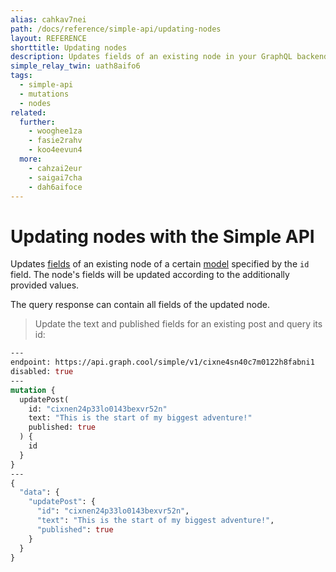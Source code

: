 ```yaml
---
alias: cahkav7nei
path: /docs/reference/simple-api/updating-nodes
layout: REFERENCE
shorttitle: Updating nodes
description: Updates fields of an existing node in your GraphQL backend. The node fields will be updated according to the provided values.
simple_relay_twin: uath8aifo6
tags:
  - simple-api
  - mutations
  - nodes
related:
  further:
    - wooghee1za
    - fasie2rahv
    - koo4eevun4
  more:
    - cahzai2eur
    - saigai7cha
    - dah6aifoce
---
```


# Updating nodes with the Simple API

Updates [fields](!alias-teizeit5se) of an existing node of a certain [model](!alias-ij2choozae) specified by the `id` field.
The node's fields will be updated according to the additionally provided values.

The query response can contain all fields of the updated node.

> Update the text and published fields for an existing post and query its id:

```graphql
---
endpoint: https://api.graph.cool/simple/v1/cixne4sn40c7m0122h8fabni1
disabled: true
---
mutation {
  updatePost(
    id: "cixnen24p33lo0143bexvr52n"
    text: "This is the start of my biggest adventure!"
    published: true
  ) {
    id
  }
}
---
{
  "data": {
    "updatePost": {
      "id": "cixnen24p33lo0143bexvr52n",
      "text": "This is the start of my biggest adventure!",
      "published": true
    }
  }
}
```
